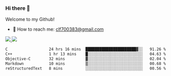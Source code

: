 ### Hi there 👋

<!--
**clingfei/clingfei** is a ✨ _special_ ✨ repository because its `README.md` (this file) appears on your GitHub profile.

Here are some ideas to get you started:

- 🔭 I’m currently working on ...
- 🌱 I’m currently learning ...
- 👯 I’m looking to collaborate on ...
- 🤔 I’m looking for help with ...
- 💬 Ask me about ...
- 📫 How to reach me: ...
- 😄 Pronouns: ...
- ⚡ Fun fact: ...
-->
Welcome to my Github!
- 📧 How to reach me: clf700383@gmail.com

<a href="https://github.com/anuraghazra/github-readme-stats">
  <img src="https://github-readme-stats.vercel.app/api?username=clingfei&count_private=true&show_icons=true&include_all_commits=true&line_height=21&hide_border=true&repo=github-readme-stats" />
</a>
<a href="https://github.com/anuraghazra/convoychat">
  <img src="https://github-readme-stats.vercel.app/api/top-langs/?username=clingfei&hide=Tcl,Perl,Makefile,CSS,HTML,Yacc,Lex,Verilog&langs_count=6&layout=compact&hide_border=true&repo=convoychat" />
</a>

<!--START_SECTION:waka-->

```txt
C                  24 hrs 16 mins  ██████████████████████▓░░   91.26 %
C++                1 hr 13 mins    █░░░░░░░░░░░░░░░░░░░░░░░░   04.63 %
Objective-C        32 mins         ▓░░░░░░░░░░░░░░░░░░░░░░░░   02.04 %
Markdown           10 mins         ▒░░░░░░░░░░░░░░░░░░░░░░░░   00.68 %
reStructuredText   8 mins          ░░░░░░░░░░░░░░░░░░░░░░░░░   00.56 %
```

<!--END_SECTION:waka-->
